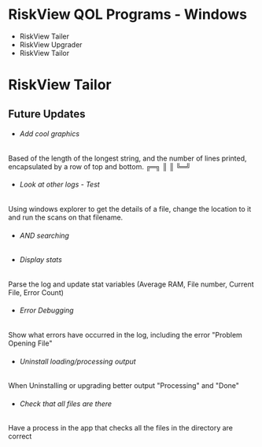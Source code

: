 # RiskView QOL Programs - Windows


* RiskView Tailer
* RiskView Upgrader
* RiskView Tailor

# RiskView Tailor

## Future Updates

* ###### Add cool graphics
Based of the length of the longest string, and the number of lines printed, encapsulated by a row of top and bottom. ╔═╗ ║ ║ ╚═╝
* ###### Look at other logs - Test
Using windows explorer to get the details of a file, change the location to it and run the scans on that filename.
* ###### AND searching
* ###### Display stats
Parse the log and update stat variables (Average RAM, File number, Current File, Error Count)
* ###### Error Debugging
Show what errors have occurred in the log, including the error "Problem Opening File"
* ###### Uninstall loading/processing output
When Uninstalling or upgrading better output "Processing" and "Done"
* ###### Check that all files are there
Have a process in the app that checks all the files in the directory are correct
